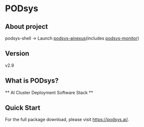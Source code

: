 # PODsys
## About project
podsys-shell[](git@github.com:PODsys-ai/podsys-shell.git) -> Launch [podsys-ainexus](git@github.com:PODsys-ai/podsys-ainexus.git)(includes [podsys-monitor](git@github.com:PODsys-ai/podsys-monitor.git))
## Version
v2.9
## What is PODsys?
** AI Cluster Deployment Software Stack **
## Quick Start
For the full package download, please visit https://podsys.ai/.
